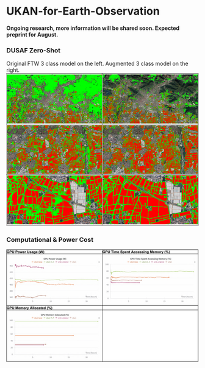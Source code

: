 # UKAN-for-Earth-Observation
**Ongoing research, more information will be shared soon. Expected preprint for August.**






### DUSAF Zero-Shot
Original FTW 3 class model on the left. Augmented 3 class model on the right.
![DUSAF Zero-Shot](images/DUSAF_zero_shot.PNG)

### Computational & Power Cost
![Computational & Power Cost](images/Computational_Power_Cost.PNG)
